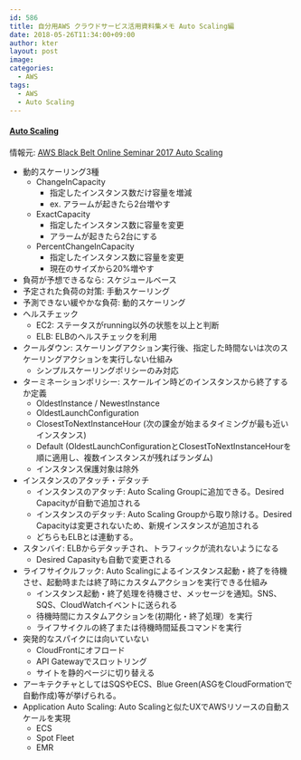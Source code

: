 ```yaml
---
id: 586
title: 自分用AWS クラウドサービス活用資料集メモ Auto Scaling編
date: 2018-05-26T11:34:00+09:00
author: kter
layout: post
image: 
categories:
  - AWS
tags:
  - AWS
  - Auto Scaling
---
```


#### [Auto Scaling](https://aws.amazon.com/jp/autoscaling/)

情報元: [AWS Black Belt Online Seminar 2017 Auto Scaling](https://www.slideshare.net/AmazonWebServicesJapan/aws-black-belt-online-seminar-2017-auto-scaling)

* 動的スケーリング3種
    * ChangeInCapacity
        * 指定したインスタンス数だけ容量を増減
        * ex. アラームが起きたら2台増やす
    * ExactCapacity
        * 指定したインスタンス数に容量を変更
        * アラームが起きたら2台にする
    * PercentChangeInCapacity
        * 指定したインスタンス数に容量を変更
        * 現在のサイズから20%増やす
* 負荷が予想できるなら: スケジュールベース
* 予定された負荷の対策: 手動スケーリング
* 予測できない緩やかな負荷: 動的スケーリング
* ヘルスチェック
    * EC2: ステータスがrunning以外の状態を以上と判断
    * ELB: ELBのヘルスチェックを利用
* クールダウン: スケーリングアクション実行後、指定した時間ないは次のスケーリングアクションを実行しない仕組み
    * シンプルスケーリングポリシーのみ対応
* ターミネーションポリシー: スケールイン時どのインスタンスから終了するか定義
    * OldestInstance / NewestInstance
    * OldestLaunchConfiguration
    * ClosestToNextInstanceHour (次の課金が始まるタイミングが最も近いインスタンス)
    * Default (OldestLaunchConfigurationとClosestToNextInstanceHourを順に適用し、複数インスタンスが残ればランダム)
    * インスタンス保護対象は除外
* インスタンスのアタッチ・デタッチ
    * インスタンスのアタッチ: Auto Scaling Groupに追加できる。Desired Capacityが自動で追加される
    * インスタンスのデタッチ: Auto Scaling Groupから取り除ける。Desired Capacityは変更されないため、新規インスタンスが追加される
    * どちらもELBとは連動する。
* スタンバイ: ELBからデタッチされ、トラフィックが流れないようになる
    * Desired Capasityも自動で変更される
* ライフサイクルフック: Auto Scalingによるインスタンス起動・終了を待機させ、起動時または終了時にカスタムアクションを実行できる仕組み
    * インスタンス起動・終了処理を待機させ、メッセージを通知。SNS、SQS、CloudWatchイベントに送られる
    * 待機時間にカスタムアクションを(初期化・終了処理）を実行
    * ライフサイクルの終了または待機時間延長コマンドを実行
* 突発的なスパイクには向いていない
    * CloudFrontにオフロード
    * API Gatewayでスロットリング
    * サイトを静的ページに切り替える
* アーキテクチャとしてはSQSやECS、Blue Green(ASGをCloudFormationで自動作成)等が挙げられる。
* Application Auto Scaling: Auto Scalingと似たUXでAWSリソースの自動スケールを実現
    * ECS
    * Spot Fleet
    * EMR

